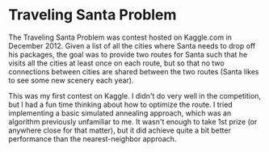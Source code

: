 Traveling Santa Problem
=====================

The Traveling Santa Problem was contest hosted on Kaggle.com in December 2012. Given a list of all the cities
where Santa needs to drop off his packages, the goal was to provide two routes for Santa such that he visits all the cities at least once on each route, but so that no two connections between cities are shared between the two routes (Santa likes to see some new scenery each year).

This was my first contest on Kaggle. I didn't do very well in the competition, but I had a fun time thinking about how to optimize the route. I tried implementing a basic simulated annealing approach, which was an algorithm previously unfamiliar to me. It wasn't enough to take 1st prize (or anywhere close for that matter), but it did achieve quite a bit better performance than the nearest-neighbor approach. 
